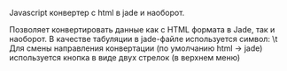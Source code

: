 Javascript конвертер с html в jade и наоборот.

Позволяет конвертировать данные как с HTML формата в Jade, так и наоборот. В качестве табуляции в jade-файле используется символ: \t
Для смены направления конвертации (по умолчанию html -> jade) используется кнопка в виде двух стрелок (в верхнем меню)